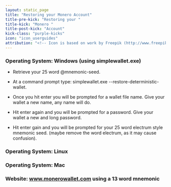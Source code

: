 ```yaml
---
layout: static_page
title: "Restoring your Monero Account"
title-pre-kick: "Restoring your "
title-kick: "Monero "
title-post-kick: "Account"
kick-class: "purple-kicks"
icon: "icon_userguides"
attribution: "<!-- Icon is based on work by Freepik (http://www.freepik.com) and is licensed under Creative Commons BY 3.0 -->"
---
```


### Operating System:  Windows (using simplewallet.exe)

- Retrieve your 25 word @mnemonic-seed.

- At a command prompt type:  simplewallet.exe --restore-deterministic-wallet.

- Once you hit enter you will be prompted for a wallet file name.  Give your wallet a new name, any name will do. 

- Hit enter again and you will be prompted for a password.  Give your wallet a new and long password.

- Hit enter gain and you will be prompted for your 25 word electrum style mnemonic seed.  (maybe remove the word electrum, as it may cause confusion).

### Operating System: Linux

### Operating System: Mac

### Website: www.monerowallet.com using a 13 word mnemonic

